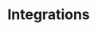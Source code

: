 ---
type: docs
title: "Integrations"
linkTitle: "Integrations"
weight: 70
description: "Dapr integrations with other technologies"
---